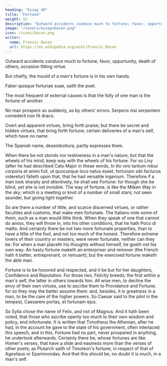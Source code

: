 ```yaml
---
heading: "Essay 40"
title: "Fortune"
weight: 52
description: "Outward accidents conduce much to fortune; favor, opportunity, death of others, occasion fitting virtue."
image: "/covers/essaysbacon.png"
icon: /icons/bacon.png
writer:
  name: Francis Bacon
  url: https://en.wikipedia.org/wiki/Francis_Bacon
---
```




Outward accidents conduce much to fortune; favor, opportunity, death of others, occasion fitting virtue. 

But chiefly, the mould of a man's fortune is in his own hands. 

Faber quisque fortunae suae, saith the poet. 

The most frequent of external causes is that the folly of one man is the fortune of another.

No man prospers so suddenly, as by others' errors. Serpens nisi serpentem comederit non fit draco. 

Overt and apparent virtues, bring forth praise; but there be secret and hidden virtues, that bring forth fortune; certain deliveries of a man's self, which have no name.

The Spanish name, desemboltura, partly expresses them. 

When there be not stonds nor restiveness in a man's nature; but that the wheels of his mind, keep way with the wheels of his fortune. For so Livy (after he had described Cato Major in these words, In illo viro tantum robur corporis et animi fuit, ut quocunque loco natus esset, fortunam sibi facturus videretur) falleth upon that, that he had versatile ingenium. Therefore if a man look sharply and attentively, he shall see Fortune: for though she be blind, yet she is not invisible. The way of fortune, is like the Milken Way in the sky; which is a meeting or knot of a number of small stars; not seen asunder, but giving light together. 

So are there a number of little, and scarce discerned virtues, or rather faculties and customs, that make men fortunate. The Italians note some of them, such as a man would little think. When they speak of one that cannot do amiss, they will throw in, into his other conditions, that he hath Poco di matto. And certainly there be not two more fortunate properties, than to have a little of the fool, and not too much of the honest. Therefore extreme lovers of their country or masters, were never fortunate, neither can they be. For when a man placeth his thoughts without himself, he goeth not his own way. An hasty fortune maketh an enterpriser and remover (the French hath it better, entreprenant, or remuant); but the exercised fortune maketh the able man.

Fortune is to be honored and respected, and it be but for her daughters, Confidence and Reputation. For those two, Felicity breeds; the first within a man's self, the latter in others towards him. All wise men, to decline the envy of their own virtues, use to ascribe them to Providence and Fortune; for so they may the better assume them: and, besides, it is greatness in a man, to be the care of the higher powers. So Caesar said to the pilot in the tempest, Caesarem portas, et fortunam ejus.

So Sylla chose the name of Felix, and not of Magnus. And it hath been noted, that those who ascribe openly too much to their own wisdom and policy, end infortunate. It is written that Timotheus the Athenian, after he had, in the account he gave to the state of his government, often interlaced this speech, and in this, Fortune had no part, never prospered in anything, he undertook afterwards. Certainly there be, whose fortunes are like Homer's verses, that have a slide and easiness more than the verses of other poets; as Plutarch saith of Timoleon's fortune, in respect of that of Agesilaus or Epaminondas. And that this should be, no doubt it is much, in a man's self.



